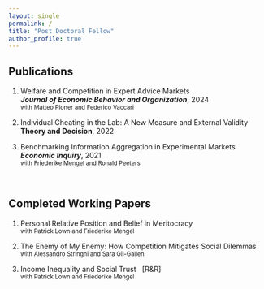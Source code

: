 ```yaml
---
layout: single
permalink: /
title: "Post Doctoral Fellow"
author_profile: true
---
```


## Publications
1. Welfare and Competition in Expert Advice Markets<br>
    ***Journal of Economic Behavior and Organization***, 2024<br>
    <sub>with Matteo Ploner and Federico Vaccari</sub>

2. Individual Cheating in the Lab: A New Measure and External Validity<br>
    **Theory and Decision**, 2022

3. Benchmarking Information Aggregation in Experimental Markets<br>
    ***Economic Inquiry***, 2021<br>
    <sub>with Friederike Mengel and Ronald Peeters</sub>
<br>

## Completed Working Papers
1. Personal Relative Position and Belief in Meritocracy<br>
    <sub>with Patrick Lown and Friederike Mengel</sub>

2. The Enemy of My Enemy: How Competition Mitigates Social Dilemmas<br>
    <sub>with Alessandro Stringhi and Sara Gil-Gallen</sub>

3. Income Inequality and Social Trust &nbsp; [R&R]<br>
    <sub>with Patrick Lown and Friederike Mengel</sub> 

